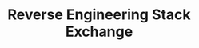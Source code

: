 ---
title: Reverse Engineering Stack Exchange
description: A question and answer site for researchers and developers who explore the principles of a system through analysis of its structure, function, and operation.
url: https://reverseengineering.stackexchange.com/
image:
    # url: '/assets/images/cafe.png'
    # alt: 'Cafe'
tags: ['community', 'forum', 'reverse-engineering']
pubDate: 2023-11-24
draft: false
---